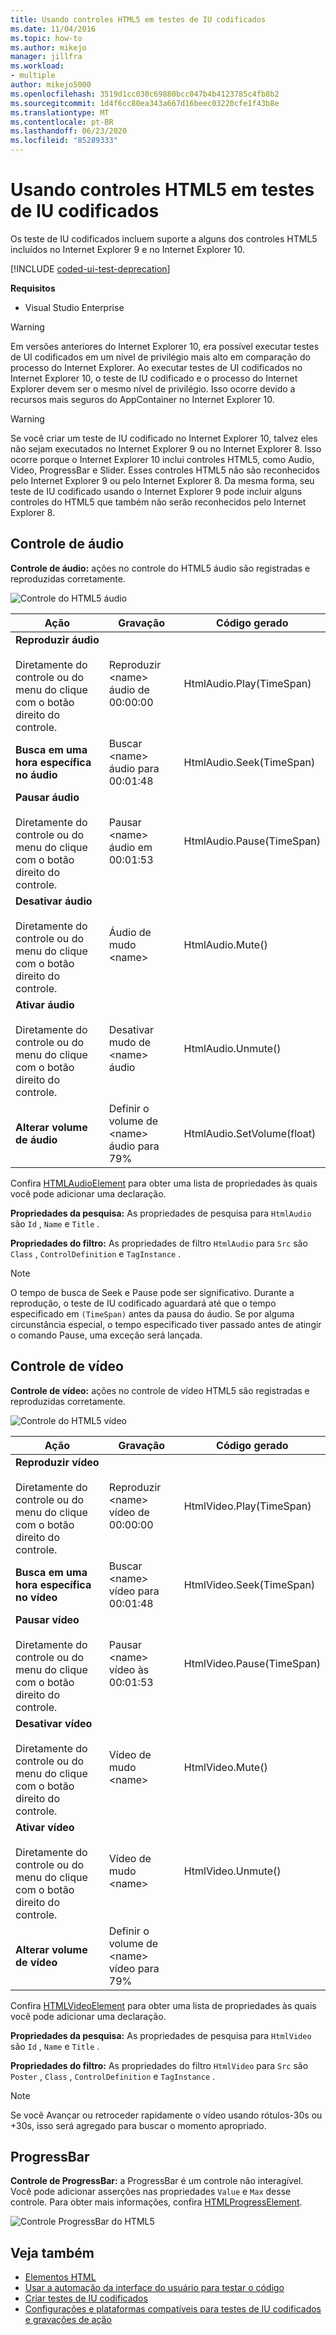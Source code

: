 ```yaml
---
title: Usando controles HTML5 em testes de IU codificados
ms.date: 11/04/2016
ms.topic: how-to
ms.author: mikejo
manager: jillfra
ms.workload:
- multiple
author: mikejo5000
ms.openlocfilehash: 3519d1cc030c69880bcc047b4b4123785c4fb8b2
ms.sourcegitcommit: 1d4f6cc80ea343a667d16beec03220cfe1f43b8e
ms.translationtype: MT
ms.contentlocale: pt-BR
ms.lasthandoff: 06/23/2020
ms.locfileid: "85289333"
---
```

# <a name="using-html5-controls-in-coded-ui-tests"></a>Usando controles HTML5 em testes de IU codificados

Os teste de IU codificados incluem suporte a alguns dos controles HTML5 incluídos no Internet Explorer 9 e no Internet Explorer 10.

[!INCLUDE [coded-ui-test-deprecation](includes/coded-ui-test-deprecation.md)]

**Requisitos**

- Visual Studio Enterprise

> [!WARNING]
> Em versões anteriores do Internet Explorer 10, era possível executar testes de UI codificados em um nível de privilégio mais alto em comparação do processo do Internet Explorer. Ao executar testes de UI codificados no Internet Explorer 10, o teste de IU codificado e o processo do Internet Explorer devem ser o mesmo nível de privilégio. Isso ocorre devido a recursos mais seguros do AppContainer no Internet Explorer 10.

> [!WARNING]
> Se você criar um teste de IU codificado no Internet Explorer 10, talvez eles não sejam executados no Internet Explorer 9 ou no Internet Explorer 8. Isso ocorre porque o Internet Explorer 10 inclui controles HTML5, como Audio, Video, ProgressBar e Slider. Esses controles HTML5 não são reconhecidos pelo Internet Explorer 9 ou pelo Internet Explorer 8. Da mesma forma, seu teste de IU codificado usando o Internet Explorer 9 pode incluir alguns controles do HTML5 que também não serão reconhecidos pelo Internet Explorer 8.

## <a name="audio-control"></a>Controle de áudio

**Controle de áudio:** ações no controle do HTML5 áudio são registradas e reproduzidas corretamente.

![Controle do HTML5 áudio](../test/media/codedui_html5_audio.png)

|Ação|Gravação|Código gerado|
|-|---------------|-|
|**Reproduzir áudio**<br /><br /> Diretamente do controle ou do menu do clique com o botão direito do controle.|Reproduzir \<name> áudio de 00:00:00|HtmlAudio.Play(TimeSpan)|
|**Busca em uma hora específica no áudio**|Buscar \<name> áudio para 00:01:48|HtmlAudio.Seek(TimeSpan)|
|**Pausar áudio**<br /><br /> Diretamente do controle ou do menu do clique com o botão direito do controle.|Pausar \<name> áudio em 00:01:53|HtmlAudio.Pause(TimeSpan)|
|**Desativar áudio**<br /><br /> Diretamente do controle ou do menu do clique com o botão direito do controle.|Áudio de mudo \<name>|HtmlAudio.Mute()|
|**Ativar áudio**<br /><br /> Diretamente do controle ou do menu do clique com o botão direito do controle.|Desativar mudo de \<name> áudio|HtmlAudio.Unmute()|
|**Alterar volume de áudio**|Definir o volume de \<name> áudio para 79%|HtmlAudio.SetVolume(float)|

Confira [HTMLAudioElement](https://developer.mozilla.org/docs/Web/API/HTMLAudioElement) para obter uma lista de propriedades às quais você pode adicionar uma declaração.

**Propriedades da pesquisa:** As propriedades de pesquisa para `HtmlAudio` são `Id` , `Name` e `Title` .

**Propriedades do filtro:** As propriedades de filtro `HtmlAudio` para `Src` são `Class` , `ControlDefinition` e `TagInstance` .

> [!NOTE]
> O tempo de busca de Seek e Pause pode ser significativo. Durante a reprodução, o teste de IU codificado aguardará até que o tempo especificado em `(TimeSpan)` antes da pausa do áudio. Se por alguma circunstância especial, o tempo especificado tiver passado antes de atingir o comando Pause, uma exceção será lançada.

## <a name="video-control"></a>Controle de vídeo
**Controle de vídeo:** ações no controle de vídeo HTML5 são registradas e reproduzidas corretamente.

![Controle do HTML5 vídeo](../test/media/codedui_html5_video.png)

|Ação|Gravação|Código gerado|
|-|---------------|-|
|**Reproduzir vídeo**<br /><br /> Diretamente do controle ou do menu do clique com o botão direito do controle.|Reproduzir \<name> vídeo de 00:00:00|HtmlVideo.Play(TimeSpan)|
|**Busca em uma hora específica no vídeo**|Buscar \<name> vídeo para 00:01:48|HtmlVideo.Seek(TimeSpan)|
|**Pausar vídeo**<br /><br /> Diretamente do controle ou do menu do clique com o botão direito do controle.|Pausar \<name> vídeo às 00:01:53|HtmlVideo.Pause(TimeSpan)|
|**Desativar vídeo**<br /><br /> Diretamente do controle ou do menu do clique com o botão direito do controle.|Vídeo de mudo \<name>|HtmlVideo.Mute()|
|**Ativar vídeo**<br /><br /> Diretamente do controle ou do menu do clique com o botão direito do controle.|Vídeo de mudo \<name>|HtmlVideo.Unmute()|
|**Alterar volume de vídeo**|Definir o volume de \<name> vídeo para 79%||

Confira [HTMLVideoElement](https://developer.mozilla.org/docs/Web/HTML/Element/video) para obter uma lista de propriedades às quais você pode adicionar uma declaração.

**Propriedades da pesquisa:** As propriedades de pesquisa para `HtmlVideo` são `Id` , `Name` e `Title` .

**Propriedades do filtro:** As propriedades do filtro `HtmlVideo` para `Src` são `Poster` , `Class` , `ControlDefinition` e `TagInstance` .

> [!NOTE]
> Se você Avançar ou retroceder rapidamente o vídeo usando rótulos-30s ou +30s, isso será agregado para buscar o momento apropriado.

## <a name="progressbar"></a>ProgressBar
**Controle de ProgressBar:** a ProgressBar é um controle não interagível. Você pode adicionar asserções nas propriedades `Value` e `Max` desse controle. Para obter mais informações, confira [HTMLProgressElement](https://developer.mozilla.org/en-US/docs/Web/HTML/Element/progress).

![Controle ProgressBar do HTML5](../test/media/codedui_html5_progressbar.png)

## <a name="see-also"></a>Veja também

- [Elementos HTML](https://developer.mozilla.org/docs/Web/HTML/Element)
- [Usar a automação da interface do usuário para testar o código](../test/use-ui-automation-to-test-your-code.md)
- [Criar testes de IU codificados](../test/use-ui-automation-to-test-your-code.md)
- [Configurações e plataformas compatíveis para testes de IU codificados e gravações de ação](../test/supported-configurations-and-platforms-for-coded-ui-tests-and-action-recordings.md)
